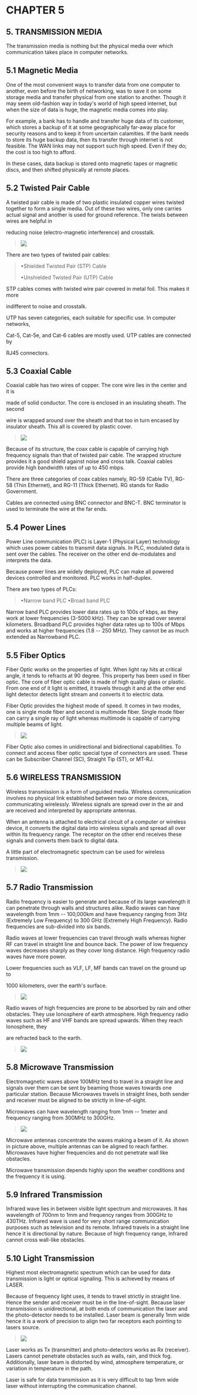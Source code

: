 # CHAPTER 5 

## 5. TRANSMISSION MEDIA ## 
The transmission media is nothing but the physical media over which
communication takes place in computer networks.

## 5.1 Magnetic Media ## 
One of the most convenient ways to transfer data from one computer to
another, even before the birth of networking, was to save it on some
storage media and transfer physical from one station to another. Though
it may seem old-fashion way in today's world of high speed internet, but
when the size of data is huge, the magnetic media comes into play.

For example, a bank has to handle and transfer huge data of its
customer, which stores a backup of it at some geographically far-away
place for security reasons and to keep it from uncertain calamities. If
the bank needs to store its huge backup data, then its transfer through
internet is not feasible. The WAN links may not support such high speed.
Even if they do; the cost is too high to afford.

In these cases, data backup is stored onto magnetic tapes or magnetic
discs, and then shifted physically at remote places.

## 5.2 Twisted Pair Cable ## 
A twisted pair cable is made of two plastic insulated copper wires
twisted together to form a single media. Out of these two wires, only
one carries actual signal and another is used for ground reference. The
twists between wires are helpful in

reducing noise (electro-magnetic interference) and crosstalk.

> ![](https://api.relinklibrary.com/static/images/cse/sem3/dc/ch5/image39.png)

There are two types of twisted pair cables:

> •Shielded Twisted Pair (STP) Cable
>
> •Unshielded Twisted Pair (UTP) Cable

STP cables comes with twisted wire pair covered in metal foil. This
makes it more

indifferent to noise and crosstalk.

UTP has seven categories, each suitable for specific use. In computer
networks,

Cat-5, Cat-5e, and Cat-6 cables are mostly used. UTP cables are
connected by

RJ45 connectors.

## 5.3 Coaxial Cable ## 

Coaxial cable has two wires of copper. The core wire lies in the center
and it is

made of solid conductor. The core is enclosed in an insulating sheath.
The second

wire is wrapped around over the sheath and that too in turn encased by
insulator sheath. This all is covered by plastic cover.

> ![](https://api.relinklibrary.com/static/images/cse/sem3/dc/ch5/image40.png)

Because of its structure, the coax cable is capable of carrying high
frequency signals than that of twisted pair cable. The wrapped structure
provides it a good shield against noise and cross talk. Coaxial cables
provide high bandwidth rates of up to 450 mbps.

There are three categories of coax cables namely, RG-59 (Cable TV),
RG-58 (Thin Ethernet), and RG-11 (Thick Ethernet). RG stands for Radio
Government.

Cables are connected using BNC connector and BNC-T. BNC terminator is
used to terminate the wire at the far ends.

## 5.4 Power Lines ## 
Power Line communication (PLC) is Layer-1 (Physical Layer) technology
which uses power cables to transmit data signals. In PLC, modulated data
is sent over the cables. The receiver on the other end de-modulates and
interprets the data.

Because power lines are widely deployed, PLC can make all powered
devices controlled and monitored. PLC works in half-duplex.

There are two types of PLCs:

> •Narrow band PLC
> •Broad band PLC

Narrow band PLC provides lower data rates up to 100s of kbps, as they
work at lower frequencies (3-5000 kHz). They can be spread over several
kilometers. Broadband PLC provides higher data rates up to 100s of Mbps
and works at higher frequencies (1.8 -- 250 MHz). They cannot be as much
extended as Narrowband PLC.

## 5.5 Fiber Optics ## 
Fiber Optic works on the properties of light. When light ray hits at
critical angle, it tends to refracts at 90 degree. This property has
been used in fiber optic. The core of fiber optic cable is made of high
quality glass or plastic. From one end of it light is emitted, it
travels through it and at the other end light detector detects light
stream and converts it to electric data.

Fiber Optic provides the highest mode of speed. It comes in two modes,
one is single mode fiber and second is multimode fiber. Single mode
fiber can carry a single ray of light whereas multimode is capable of
carrying multiple beams of light.

> ![](https://api.relinklibrary.com/static/images/cse/sem3/dc/ch5/image41.png)

Fiber Optic also comes in unidirectional and bidirectional capabilities.
To connect and access fiber optic special type of connectors are used.
These can be Subscriber Channel (SC), Straight Tip (ST), or MT-RJ.

## 5.6 WIRELESS TRANSMISSION ## 
Wireless transmission is a form of unguided media. Wireless
communication involves no physical link established between two or more
devices, communicating wirelessly. Wireless signals are spread over in
the air and are received and interpreted by appropriate antennas.

When an antenna is attached to electrical circuit of a computer or
wireless device, it converts the digital data into wireless signals and
spread all over within its frequency range. The receptor on the other
end receives these signals and converts them back to digital data.

A little part of electromagnetic spectrum can be used for wireless
transmission.

> ![](https://api.relinklibrary.com/static/images/cse/sem3/dc/ch5/image42.png)

## 5.7 Radio Transmission ## 
Radio frequency is easier to generate and because of its large
wavelength it can penetrate through walls and structures alike. Radio
waves can have wavelength from 1mm -- 100,000km and have frequency
ranging from 3Hz (Extremely Low Frequency) to 300 GHz (Extremely High
Frequency). Radio frequencies are sub-divided into six bands.

Radio waves at lower frequencies can travel through walls whereas higher
RF can travel in straight line and bounce back. The power of low
frequency waves decreases sharply as they cover long distance. High
frequency radio waves have more power.

Lower frequencies such as VLF, LF, MF bands can travel on the ground up
to

1000 kilometers, over the earth's surface.

> ![](https://api.relinklibrary.com/static/images/cse/sem3/dc/ch5/image43.png)

Radio waves of high frequencies are prone to be absorbed by rain and
other obstacles. They use Ionosphere of earth atmosphere. High frequency
radio waves such as HF and VHF bands are spread upwards. When they reach
Ionosphere, they

are refracted back to the earth.

> ![](https://api.relinklibrary.com/static/images/cse/sem3/dc/ch5/image44.png)

## 5.8 Microwave Transmission ## 
Electromagnetic waves above 100MHz tend to travel in a straight line and
signals over them can be sent by beaming those waves towards one
particular station. Because Microwaves travels in straight lines, both
sender and receiver must be aligned to be strictly in line-of-sight.

Microwaves can have wavelength ranging from 1mm -- 1meter and frequency
ranging from 300MHz to 300GHz.

> ![](https://api.relinklibrary.com/static/images/cse/sem3/dc/ch5/image45.png)

Microwave antennas concentrate the waves making a beam of it. As shown
in picture above, multiple antennas can be aligned to reach farther.
Microwaves have higher frequencies and do not penetrate wall like
obstacles.

Microwave transmission depends highly upon the weather conditions and
the frequency it is using.

## 5.9 Infrared Transmission ## 
Infrared wave lies in between visible light spectrum and microwaves. It
has wavelength of 700nm to 1mm and frequency ranges from 300GHz to
430THz. Infrared wave is used for very short range communication
purposes such as television and its remote. Infrared travels in a
straight line hence it is directional by nature. Because of high
frequency range, Infrared cannot cross wall-like obstacles.

## 5.10 Light Transmission ## 
Highest most electromagnetic spectrum which can be used for data
transmission is light or optical signaling. This is achieved by means of
LASER.

Because of frequency light uses, it tends to travel strictly in straight
line. Hence the sender and receiver must be in the line-of-sight.
Because laser transmission is unidirectional, at both ends of
communication the laser and the photo-detector needs to be installed.
Laser beam is generally 1mm wide hence it is a work of precision to
align two far receptors each pointing to lasers source.

> ![](https://api.relinklibrary.com/static/images/cse/sem3/dc/ch5/image46.png)

Laser works as Tx (transmitter) and photo-detectors works as Rx
(receiver). Lasers cannot penetrate obstacles such as walls, rain, and
thick fog. Additionally, laser beam is distorted by wind, atmosphere
temperature, or variation in temperature in the path.

Laser is safe for data transmission as it is very difficult to tap 1mm
wide laser without interrupting the communication channel.